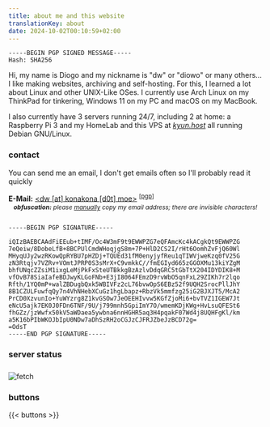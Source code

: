 ```yaml
---
title: about me and this website
translationKey: about
date: 2024-10-02T00:10:59+02:00
---
```


<span style="user-select: all;">

```plain
-----BEGIN PGP SIGNED MESSAGE-----
Hash: SHA256
```

Hi, my name is Diogo and my nickname is "dw" or "diowo" or many others... I like making websites, archiving and self-hosting. For this, I learned a lot about Linux and other UNIX-Like OSes. I currently use Arch Linux on my ThinkPad for tinkering, Windows 11 on my PC and macOS on my MacBook.

I also currently have 3 servers running 24/7, including 2 at home: a Raspberry Pi 3 and my HomeLab and this VPS at *[kyun.host](https://kyun.host)* all running Debian GNU/Linux.

### contact

You can send me an email, I don't get emails often so I'll probably read it quickly

**E-Mail:** <a href="mailto:%64%77%40%6b%6f%6e%61%6b%6f%6e%61%2e%6d%6f%65"><⁪⁪⁪d⁪⁪w⁪⁪ ⁪⁪[⁪⁪a⁪⁪t⁪⁪]⁪⁪ k⁪⁪o⁪⁪n⁪⁪a⁪⁪k⁪⁪o⁪⁪n⁪⁪a⁪⁪ ⁪⁪[⁪⁪d⁪⁪0⁪⁪t⁪⁪]⁪⁪ ⁪⁪m⁪⁪o⁪⁪e⁪⁪></a> <sup>[[pgp](/dw%20(F646EDE4)%20%E2%80%93%20Public.asc)]</sup>

<p style="position: relative; bottom: 12px; margin-bottom: 0; font-size: 12px; margin-left: 10px;"><i><b>obfuscation:</b> please <u>manually</u> copy my email address; there are invisible characters!</i></p>

```plain
-----BEGIN PGP SIGNATURE-----

iQIzBAEBCAAdFiEEub+tIMF/Oc4W3mF9t9EWWPZG7eQFAmcKc4kACgkQt9EWWPZG
7eQeiw/8DobeLfB+8BCPUlCmdWHoqjgS8m+7P+HlD2CS2I/rHt6OomhZvFjQ60Wl
MHyqUJy2wzRKowQpRYBU7pHZDj+TQUEd31fM0enyjyfReu1qTIWVjweKzq0fV25G
zN3Rtqjv7VZRv+VOmtJPRP0S3sMrX+C9vmkkC//fmEGIyd665zGGOXMu13kiYZgM
bhfUNqcZZsiM1ixgLeMjPkFxSteUTBkkgBzAzlvDdqGRC5tGbTtX204IDYDIK8+M
vfOvB78SiaIafeBDJwyKLGoFNb+E3jI8064FEmzD9rvWbO5qnFxL29ZIKh7r2lqo
Rfth/1YQ0mP+walZBDugbQxk5WBIVFz2cL76bvwOpS6EBz52f9UQH2SrocPllJhY
8B1CZULFuwfqQy7n4VhNHebXCuGz1hgLbapz+RbzVk5mmfzg25iG2BJXJT5/McA2
PrCD0XzvunIo+YuWYzrg8Z1kvGSOw7JeOEEHIvvw5KGfZjoMi6+bvTVZ1IGEW7Jt
eNcU5ajk7EK0J0FDn6TNF/9U/j799mnh5GpiImY7O/wmemKDjKWg+HvLsuQFESt6
fhGZz/jzWwfx50kV5aWDaea5ywbna6nnHGHR5aq3H4pqakF07Wd4j8UQHFgKl/km
a5K16bPIbWKOJbIpU0NDw7aDhSzRH2oCGJzCJFRJZbeJzBCD72g=
=OdsT
-----END PGP SIGNATURE-----
```

</span>

### server status

<img style="margin-top: 8px" src="https://konakona.moe/fetch.png" alt="fetch">

### buttons

{{< buttons >}}
